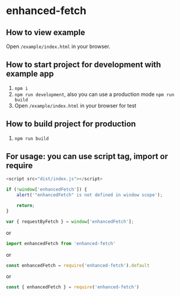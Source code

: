 # enhanced-fetch

## How to view example
Open `/example/index.html` in your browser.

## How to start project for development with example app
1. `npm i`
2. `npm run development`, also you can use a production mode `npm run build`
3. Open `/example/index.html` in your browser for test

## How to build project for production
1. `npm run build`

## For usage: you can use script tag, import or require
```js
<script src="dist/index.js"></script>

if (!window['enhancedFetch']) {
    alert('"enhancedFetch" is not defined in window scope');

    return;
}

var { requestByFetch } = window['enhancedFetch'];
```
or
```js
import enhancedFetch from 'enhanced-fetch'
```
or
```js
const enhancedFetch = require('enhanced-fetch').default
```
or
```js
const { enhancedFetch } = require('enhanced-fetch')
```
